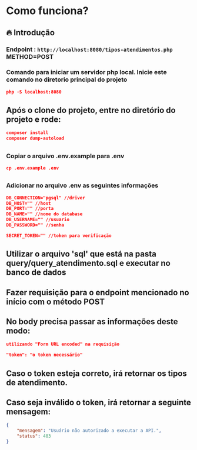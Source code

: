 # Como funciona?

## 🔥 Introdução

### Endpoint : `http://localhost:8080/tipos-atendimentos.php` METHOD=POST

### Comando para iniciar um servidor php local. Inicie este comando no diretorio principal do projeto
```json
php -S localhost:8080
```

## Após o clone do projeto, entre no diretório do projeto e rode:

```json
composer install
composer dump-autoload
```

##

### Copiar o arquivo .env.example para .env

```json
cp .env.example .env
```

##

### Adicionar no arquivo .env as seguintes informações

```json
DB_CONNECTION="pgsql" //driver
DB_HOST="" //host
DB_PORT="" //porta
DB_NAME="" //nome do database
DB_USERNAME="" //usuario
DB_PASSWORD="" //senha

SECRET_TOKEN="" //token para verificação
```

##

## Utilizar o arquivo 'sql' que está na pasta query/query_atendimento.sql e executar no banco de dados

## Fazer requisição para o endpoint mencionado no início com o método POST

## No body precisa passar as informações deste modo:
```json
utilizando "Form URL encoded" na requisição

"token": "o token necessário"
```

##

## Caso o token esteja correto, irá retornar os tipos de atendimento.

## Caso seja inválido o token, irá retornar a seguinte mensagem:
```json
{
	"mensagem": "Usuário não autorizado a executar a API.",
	"status": 403
}
```
